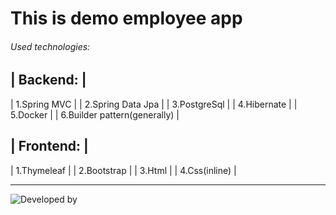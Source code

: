 # This is demo employee app
###### Used technologies:
| Backend: |
---
| 1.Spring MVC |
| 2.Spring Data Jpa |
| 3.PostgreSql |
| 4.Hibernate |
| 5.Docker |
| 6.Builder pattern(generally) |

| Frontend: |
---
| 1.Thymeleaf |
| 2.Bootstrap |
| 3.Html |
| 4.Css(inline) |

-------------------------------------------------------------------------------------------------------------------

![Developed by](https://github.com/cyberking11011/employee_app/assets/113684967/8980cdca-92e9-42ec-a4ab-03d9aaaa72e0)


